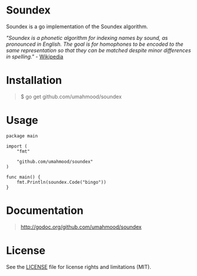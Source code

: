# Soundex

Soundex is a go implementation of the Soundex algorithm. 

*"Soundex is a phonetic algorithm for indexing names by sound, as pronounced in English. The goal is for homophones to be encoded to the same representation so that they can be matched despite minor differences in spelling."* - [Wikipedia](https://en.wikipedia.org/wiki/Soundex)

# Installation

> $ go get github.com/umahmood/soundex

# Usage

```
package main

import (
    "fmt"

    "github.com/umahmood/soundex"
)

func main() {
    fmt.Println(soundex.Code("bingo"))
}
```

# Documentation

> http://godoc.org/github.com/umahmood/soundex

# License

See the [LICENSE](LICENSE.md) file for license rights and limitations (MIT).
